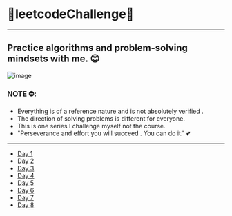 #                     👾leetcodeChallenge👾
---
## Practice algorithms and problem-solving mindsets with me. 😊

![image](https://user-images.githubusercontent.com/70010376/231834723-494c6363-5e0c-4024-bdd0-fd2350a0b3fe.png)

### NOTE ⛔:
 
- Everything is of a reference nature and is not absolutely verified .
- The direction of solving problems is different for everyone.
- This is one series I challenge myself not the course.
- "Perseverance and effort you will succeed . You can do it." 💕

---
- [Day 1](https://github.com/TaiTitans/leetcodeChallenge/blob/main/Day1/Day1.md)
- [Day 2](https://github.com/TaiTitans/leetcodeChallenge/blob/main/Day2/day2.md)
- [Day 3](https://github.com/TaiTitans/leetcodeChallenge/blob/main/Day3/readme.md)
- [Day 4](https://github.com/TaiTitans/leetcodeChallenge/blob/main/Day4/readme.md)
- [Day 5](https://github.com/TaiTitans/leetcodeChallenge/tree/main/Day5)
- [Day 6](https://github.com/TaiTitans/leetcodeChallenge/tree/main/Day6)
- [Day 7](https://github.com/TaiTitans/leetcodeChallenge/tree/main/Day7)
- [Day 8](https://github.com/TaiTitans/leetcodeChallenge/tree/main/Day8)
